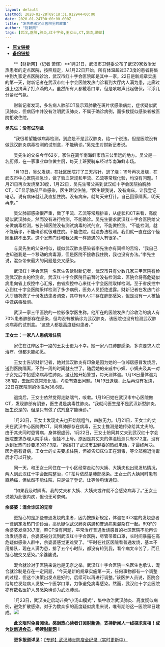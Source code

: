 ```yaml
---
layout: default
Lastmod: 2020-02-28T09:18:31.912944+00:00
date: 2020-01-24T00:00:00.000Z
title: "发热患者定点医院里的故事"
author: "财新网"
tags: [武汉,医院,肺炎,红十字会,王女士,CT,发烧,肺部]
---
```


* [**原文链接**](http://www.caixin.com/2020-01-24/101508140.html)
* [**备份链接**](https://web.archive.org/web/20200202210728/http://www.caixin.com/2020-01-24/101508140.html)


　　**【财新网】（记者 萧辉）**1月21日，武汉市卫健委公布了武汉9家救治发热患者的定点医院，按照规定，从1月22日开始，所有体温超过37.3度的患者将集中到九家定点医院诊治，武汉市红十字会医院即是其中一家。22日是新规章实施的第一天，财新记者在武汉市红十字会医院发热门诊看到大厅内人满为患，走廊过道上也挤满了打点滴的人。虽然所有人都戴着口罩，但是咳嗽声此起彼伏，平添几分紧张气氛。

　　财新记者发现，多名病人肺部CT显示双肺散在斑片状感染病灶，症状疑似武汉肺炎，但病历中并没有注明武汉肺炎，不属于确诊病例，而多数疑似感染者被医院拒收住院。

**吴先生：没有试剂盒**

　　“我很希望能做病毒检测，到底是不是武汉肺炎，给一个说法。但是医院没有做武汉肺炎病毒检测的试剂盒，不能确诊。”吴先生对财新记者说。

　　吴先生的父亲今年62岁，家住在离华南海鲜市场三公里远的地方。吴父是一名厨师，在一家事业单位做主厨，每天上班要骑车经过华南海鲜市场。

　　1月13日，吴父发烧，在社区医院打了三天吊针，退了烧；19号再次发烧，在武汉市中心医院挂急诊，做了验血常规和甲流、乙流等常规化验，均没有问题。1月21日再次发烧至38度，1月22日，吴先生带父亲到武汉红十字会医院拍胸肺CT，CT显示肺部严重感染，医生建议住院。“医生跟我说，没有病床，让我登记电话，说有病床就让我直接住院。没有病床，就每天来打针。自己回家隔离，明天再来。”

　　吴父肺部感染很严重，做了甲流、乙流等常规排查，从症状和CT来看，高度疑似武汉肺炎。然而没有进行检测，不能确诊。吴先生要求武汉红十字会医院给父亲做病毒检测，被告知医院没有测试病毒的试剂盒，不能做检测。“不能检测，就不能确诊，不能确诊就很难住院。不能住院，就没办法检测。我们就一直在这个怪圈里绕不出来。这个发热门诊和我父亲一样遭遇的人有很多。”

　　与吴先生的父亲相似，疑似武汉肺炎感染者李先生亦有同样的苦恼，“我自己也知道我是一个移动的病毒源，但是医院不接收我住院，我也没有办法。”李先生说，混杂带来最大的问题是交叉感染。

　　武汉红十字会医院一名医生告诉财新记者，武汉市只有少数几家三甲医院有检测武汉肺炎的检测盒，武汉红十字会医院目前暂时没有检测盒，医院会将高危疑似病患向省上疾控中心汇报，由省疾控中心来红十字会医院取样检测。至于省疾控中心到红十字会医院采样检测了多少病例，医务人员拒绝透露。财新记者在发热门诊大厅随机做了十份发热患者调查，其中有6人CT存在肺部感染，但是没有一人被抽中做病毒检测。

　　武汉一家三甲医院的一位影像学医生称，他所在的医院发热门诊收治的病人有70%患者肺部存在感染，但均没有被确诊为武汉肺炎，该医院也没有检测武汉肺炎病毒的试剂盒。“这些人都是高度疑似患者。”

**王女士：一家八人患病难住院**

　　家住在江岸区中一路的王女士更为不幸。她一家八口肺部感染，多次要求入院治疗，但都未能如愿。

　　王女士告诉财新记者，她对武汉肺炎有印象是因为她的一位邻居感冒发烧后，送到医院隔离，不到一周的时间就去世了。随后她的亲戚中小姨、小姨夫及其一对子女先后中招感染病毒性肺炎。这让她开始警觉，每天测体温。1月18日量体温为38.1度，去医院做常规化验，均没有查出问题。1月19日退烧，此后再没有发烧，22日在医院测的体温为36.6度。

　　退烧后，王女士依然觉得走路喘气，咳嗽。1月19日她在武汉市中心医院做CT，发现肺部有阴影，医生说是病毒性肺炎。“我就问医生是不是武汉新型肺炎，医生说是的，但是只有做了试剂盒才能确诊。”

　　1月20日，王女士发现丈夫也开始喘粗气，四肢无力。1月21日，王女士的丈夫在武汉中心医院做CT，同样肺部存在病毒，王女士推测是她传染给其丈夫的。由于其夫同时患肾病，身体很虚弱，1月22日，王女士陪同其丈夫到武汉红十字会医院要求办理入院手续，但挂不上号。原因是其丈夫的体温检测只有37.2度，没有达到发热门诊要求的37.3度。“她拨打了武汉市卫健委的热线电话，才最终解决。因为患有肾病，王女士的丈夫要求住院，但被告知床位正在消毒，等全部腾退消毒后才可以开放。

　　同一天，和王女士同住在一个小区经常走动的大姨、大姨夫也出现发热情况，两人到武汉红十字会医院整治，CT拍片依然是肺部感染。王女士的大姨同时患有直肠癌，但依然不能住院，只是做了登记，让等候电话通知。

　　“如果我及时隔离，我的丈夫和大姨、大姨夫或许就不会感染病毒了。”王女士说她为此很内疚，但也无可奈何。

**余婆婆：混合诊区的无奈**

　　更担心的是那些普通发烧的患者，因为按照新规定，体温在37.3度的发烧患者一律到定发热门诊诊治，高危疑似武汉肺炎病患和普通病患混杂在一起。69岁的余婆婆发烧38.7度，照CT没有问题，平常治疗普通发烧感冒的社区医院不能再诊治发烧患者，余婆婆被分流到武汉红十字会医院，尽管带着口罩，长时间暴露在高危疑似感染人群中，余婆婆感觉更难受了。“平时在社区医院看普通发烧，基本不用排队，现在人满为患，排了五个小时队，都没有轮到我，看个病太辛苦了，而且担心被交叉感染。”余婆婆说。

　　混合就诊对于医院来说也是无奈之举。武汉红十字会医院一名医生也承认，混合就诊制是存在一定问题，“今天是新的规章实施第一天，任何事物都有一个调整的过程，但这个决策出发点是好的，后续可以再进行调整。”该医护人员说，医院会给每位发烧病人发放一个医学口罩，力争避免病毒感染。然而，武汉红十字会医院亦有数名医护人员感染确诊为武汉肺炎。

　　1月23日，武汉决定启动非典“小汤山模式”，集中收治武汉肺炎、高度疑似病例，避免扩散感染。对于为数众多的高度疑似病患来说，唯有期盼这一医院早日建成。[![](/images/post/d02a42d9cb3dec9320e5f550278911c7.ico)](http://www.caixin.com/2020-01-24/101508140.html)

　　**此文限时免费阅读。感谢热心读者订阅[财新通](http://mall.caixin.com/mall/web/product/product.html?id=733&originReferrer=appfree&channelSource=appfree)，支持新闻人一线探求真相！成为[财新通会员](http://mall.caixin.com/mall/web/list/list.html?type=127&originReferrer=appfree&channelSource=appfree)，畅读[财新网](https://datayi.cn/1lnZaaidYRRn)！**

　　**更多报道详见：**[【专题】武汉肺炎防疫全纪录（实时更新中）](http://m.app.caixin.com/m_topic_detail/1473.html)

